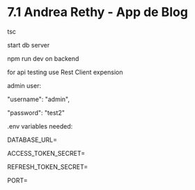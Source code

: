 # 7.1 Andrea Rethy - App de Blog

tsc

start db server

npm run dev on backend

for api testing use Rest Client expension

admin user: 

"username": "admin",

"password": "test2"

.env variables needed:

DATABASE_URL=

ACCESS_TOKEN_SECRET=

REFRESH_TOKEN_SECRET=

PORT=
